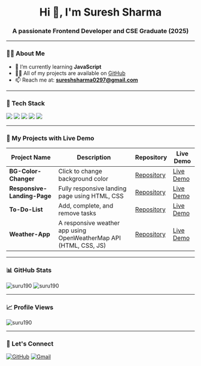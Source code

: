 <h1 align="center">Hi 👋, I'm Suresh Sharma</h1>
<h3 align="center">A passionate Frontend Developer and CSE Graduate (2025)</h3>

---

### 👨‍💻 About Me

- 🌱 I’m currently learning **JavaScript**
- 👨‍💻 All of my projects are available on [GitHub](https://github.com/SuRu190?tab=repositories)
- 📫 Reach me at: **sureshsharma0297@gmail.com**

---

### 🚀 Tech Stack

<p align="left">
  <img src="https://img.shields.io/badge/HTML5-E34F26?style=for-the-badge&logo=html5&logoColor=white"/>
  <img src="https://img.shields.io/badge/CSS3-1572B6?style=for-the-badge&logo=css3&logoColor=white"/>
  <img src="https://img.shields.io/badge/JavaScript-F7DF1E?style=for-the-badge&logo=javascript&logoColor=black"/>
  <img src="https://img.shields.io/badge/Git-F05032?style=for-the-badge&logo=git&logoColor=white"/>
  <img src="https://img.shields.io/badge/GitHub-100000?style=for-the-badge&logo=github&logoColor=white"/>
</p>

---

### 📂 My Projects with Live Demo

| Project Name | Description | Repository | Live Demo |
|--------------|-------------|------------|------------|
| **BG-Color-Changer** | Click to change background color | [Repository](https://github.com/SuRu190/BG-Color-Changer/) | [Live Demo](https://suru190.github.io/BG-Color-Changer/) |
| **Responsive-Landing-Page** | Fully responsive landing page using HTML, CSS| [Repository](https://github.com/SuRu190/Responsive-Landing-Page/) | [Live Demo](https://suru190.github.io/Responsive-Landing-Page/) |
| **To-Do-List** | Add, complete, and remove tasks | [Repository](https://github.com/SuRu190/To-Do-List/) | [Live Demo](https://suru190.github.io/To-Do-List/) |
| **Weather-App** | A responsive weather app using OpenWeatherMap API (HTML, CSS, JS) | [Repository](https://github.com/SuRu190/Weather-App/) | [Live Demo](https://suru190.github.io/Weather-App/) |

---

### 📊 GitHub Stats

<p align="left">
  <img src="https://github-readme-stats.vercel.app/api?username=suru190&show_icons=true&locale=en&theme=tokyonight" alt="suru190" />
  <img src="https://github-readme-stats.vercel.app/api/top-langs/?username=suru190&layout=compact&theme=tokyonight" alt="suru190" />
</p>

---

### 📈 Profile Views

<p align="left">
  <img src="https://komarev.com/ghpvc/?username=suru190&label=Profile%20views&color=0e75b6&style=flat" alt="suru190" />
</p>

---

### 🔗 Let's Connect

<p align="left">
  <a href="https://github.com/suru190" target="blank"><img src="https://img.shields.io/badge/GitHub-100000?style=for-the-badge&logo=github&logoColor=white" alt="GitHub" /></a>
  <a href="mailto:sureshsharma0297@gmail.com" target="blank"><img src="https://img.shields.io/badge/Gmail-D14836?style=for-the-badge&logo=gmail&logoColor=white" alt="Gmail" /></a>
</p>
